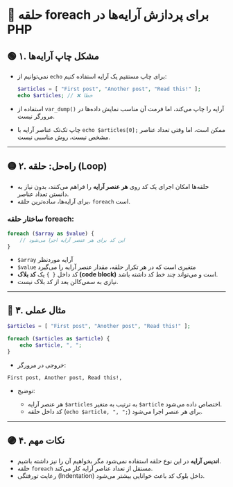 # 🔁 حلقه foreach برای پردازش آرایه‌ها در PHP

## 🟢 ۱. مشکل چاپ آرایه‌ها

* نمی‌توانیم از `echo` برای چاپ مستقیم یک آرایه استفاده کنیم:

  ```php
  $articles = [ "First post", "Another post", "Read this!" ];
  echo $articles; // ❌ خطا
  ```
* استفاده از `var_dump()` آرایه را چاپ می‌کند، اما فرمت آن مناسب نمایش داده‌ها در مرورگر نیست.
* چاپ تک‌تک عناصر آرایه با `echo $articles[0];` ممکن است، اما وقتی تعداد عناصر مشخص نیست، روش مناسبی نیست.

---

## 🟡 ۲. راه‌حل: حلقه (Loop)

* حلقه‌ها امکان اجرای یک کد روی **هر عنصر آرایه** را فراهم می‌کنند، بدون نیاز به دانستن تعداد عناصر.
* برای آرایه‌ها، ساده‌ترین حلقه، `foreach` است.

### ساختار حلقه foreach:

```php
foreach ($array as $value) {
    // این کد برای هر عنصر آرایه اجرا می‌شود
}
```

* `$array` آرایه موردنظر
* `$value` متغیری است که در هر تکرار حلقه، مقدار عنصر آرایه را می‌گیرد
* کد داخل `{ }` یک **کد بلاک (code block)** است و می‌تواند چند خط کد داشته باشد.
* نیازی به سمی‌کالن بعد از کد بلاک نیست.

---

## 🔵 ۳. مثال عملی

```php
$articles = [ "First post", "Another post", "Read this!" ];

foreach ($articles as $article) {
    echo $article, ", ";
}
```

* خروجی در مرورگر:

```
First post, Another post, Read this!,
```

* توضیح:

  * هر عنصر آرایه `$articles` به ترتیب به متغیر `$article` اختصاص داده می‌شود.
  * کد داخل حلقه (`echo $article, ", ";`) برای هر عنصر اجرا می‌شود.

---

## 🟣 ۴. نکات مهم

* **اندیس آرایه** در این نوع حلقه استفاده نمی‌شود مگر بخواهیم آن را نیز داشته باشیم.
* حلقه `foreach` مستقل از تعداد عناصر آرایه کار می‌کند.
* رعایت تورفتگی (Indentation) داخل بلوک کد باعث خوانایی بیشتر می‌شود.
